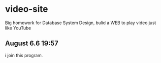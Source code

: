 # video-site
Big homework for Database System Design, bulid a WEB to play video just like YouTube

August 6.6 19:57
-----------------------------------
i join this program.
